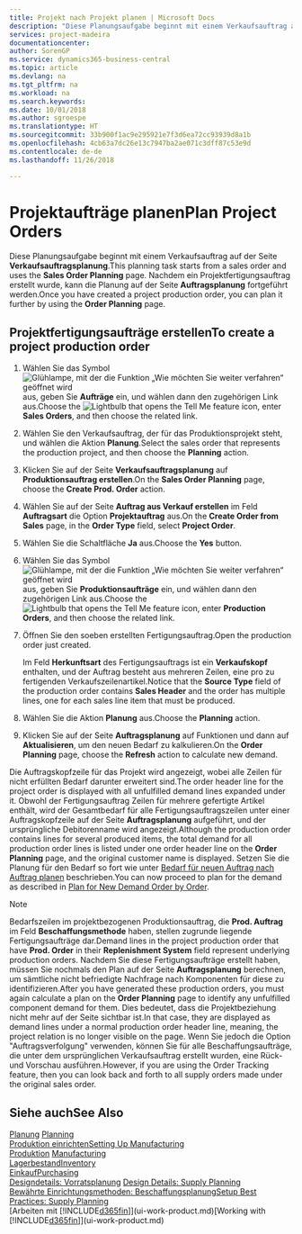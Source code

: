```yaml
---
title: Projekt nach Projekt planen | Microsoft Docs
description: "Diese Planungsaufgabe beginnt mit einem Verkaufsauftrag auf der Seite **Verkaufsauftragsplanung**. Nachdem ein Projektfertigungsauftrag erstellt wurde, kann die Planung auf der Seite **Auftragsplanung** fortgeführt werden."
services: project-madeira
documentationcenter: 
author: SorenGP
ms.service: dynamics365-business-central
ms.topic: article
ms.devlang: na
ms.tgt_pltfrm: na
ms.workload: na
ms.search.keywords: 
ms.date: 10/01/2018
ms.author: sgroespe
ms.translationtype: HT
ms.sourcegitcommit: 33b900f1ac9e295921e7f3d6ea72cc93939d8a1b
ms.openlocfilehash: 4cb63a7dc26e13c7947ba2ae071c3dff87c53e9d
ms.contentlocale: de-de
ms.lasthandoff: 11/26/2018

---
```

# <a name="plan-project-orders"></a><span data-ttu-id="db882-104">Projektaufträge planen</span><span class="sxs-lookup"><span data-stu-id="db882-104">Plan Project Orders</span></span>
<span data-ttu-id="db882-105">Diese Planungsaufgabe beginnt mit einem Verkaufsauftrag auf der Seite **Verkaufsauftragsplanung**.</span><span class="sxs-lookup"><span data-stu-id="db882-105">This planning task starts from a sales order and uses the **Sales Order Planning** page.</span></span> <span data-ttu-id="db882-106">Nachdem ein Projektfertigungsauftrag erstellt wurde, kann die Planung auf der Seite **Auftragsplanung** fortgeführt werden.</span><span class="sxs-lookup"><span data-stu-id="db882-106">Once you have created a project production order, you can plan it further by using the **Order Planning** page.</span></span>  

## <a name="to-create-a-project-production-order"></a><span data-ttu-id="db882-107">Projektfertigungsaufträge erstellen</span><span class="sxs-lookup"><span data-stu-id="db882-107">To create a project production order</span></span>  

1.  <span data-ttu-id="db882-108">Wählen Sie das Symbol ![Glühlampe, mit der die Funktion „Wie möchten Sie weiter verfahren“ geöffnet wird](media/ui-search/search_small.png "Wie möchten Sie weiter verfahren?") aus, geben Sie **Aufträge** ein, und wählen dann den zugehörigen Link aus.</span><span class="sxs-lookup"><span data-stu-id="db882-108">Choose the ![Lightbulb that opens the Tell Me feature](media/ui-search/search_small.png "Tell me what you want to do") icon, enter **Sales Orders**, and then choose the related link.</span></span>  
2.  <span data-ttu-id="db882-109">Wählen Sie den Verkaufsauftrag, der für das Produktionsprojekt steht, und wählen die Aktion **Planung**.</span><span class="sxs-lookup"><span data-stu-id="db882-109">Select the sales order that represents the production project, and then choose the **Planning** action.</span></span>  
4.  <span data-ttu-id="db882-110">Klicken Sie auf der Seite **Verkaufsauftragsplanung** auf  **Produktionsauftrag erstellen**.</span><span class="sxs-lookup"><span data-stu-id="db882-110">On the **Sales Order Planning** page, choose  the **Create Prod. Order** action.</span></span>  
5.  <span data-ttu-id="db882-111">Wählen Sie auf der Seite **Auftrag aus Verkauf erstellen** im Feld **Auftragsart** die Option **Projektauftrag** aus.</span><span class="sxs-lookup"><span data-stu-id="db882-111">On the **Create Order from Sales** page, in the **Order Type** field, select **Project Order**.</span></span>  
6.  <span data-ttu-id="db882-112">Wählen Sie die Schaltfläche **Ja** aus.</span><span class="sxs-lookup"><span data-stu-id="db882-112">Choose the **Yes** button.</span></span>  
7.  <span data-ttu-id="db882-113">Wählen Sie das Symbol ![Glühlampe, mit der die Funktion „Wie möchten Sie weiter verfahren“ geöffnet wird](media/ui-search/search_small.png "Wie möchten Sie weiter verfahren?") aus, geben Sie **Produktionsaufträge** ein, und wählen dann den zugehörigen Link aus.</span><span class="sxs-lookup"><span data-stu-id="db882-113">Choose the ![Lightbulb that opens the Tell Me feature](media/ui-search/search_small.png "Tell me what you want to do") icon, enter **Production Orders**, and then choose the related link.</span></span>
8. <span data-ttu-id="db882-114">Öffnen Sie den soeben erstellten Fertigungsauftrag.</span><span class="sxs-lookup"><span data-stu-id="db882-114">Open the production order just created.</span></span>  

    <span data-ttu-id="db882-115">Im Feld **Herkunftsart** des Fertigungsauftrags ist ein **Verkaufskopf** enthalten, und der Auftrag besteht aus mehreren Zeilen, eine pro zu fertigenden Verkaufszeilenartikel.</span><span class="sxs-lookup"><span data-stu-id="db882-115">Notice that the **Source Type** field of the production order contains **Sales Header** and the order has multiple lines, one for each sales line item that must be produced.</span></span>  
9. <span data-ttu-id="db882-116">Wählen Sie die Aktion **Planung** aus.</span><span class="sxs-lookup"><span data-stu-id="db882-116">Choose the **Planning** action.</span></span>
10. <span data-ttu-id="db882-117">Klicken Sie auf der Seite **Auftragsplanung** auf Funktionen und dann auf **Aktualisieren**, um den neuen Bedarf zu kalkulieren.</span><span class="sxs-lookup"><span data-stu-id="db882-117">On the **Order Planning** page, choose the **Refresh** action to calculate new demand.</span></span>  

<span data-ttu-id="db882-118">Die Auftragskopfzeile für das Projekt wird angezeigt, wobei alle Zeilen für nicht erfüllten Bedarf darunter erweitert sind.</span><span class="sxs-lookup"><span data-stu-id="db882-118">The order header line for the project order is displayed with all unfulfilled demand lines expanded under it.</span></span> <span data-ttu-id="db882-119">Obwohl der Fertigungsauftrag Zeilen für mehrere gefertigte Artikel enthält, wird der Gesamtbedarf für alle Fertigungsauftragszeilen unter einer Auftragskopfzeile auf der Seite **Auftragsplanung** aufgeführt, und der ursprüngliche Debitorenname wird angezeigt.</span><span class="sxs-lookup"><span data-stu-id="db882-119">Although the production order contains lines for several produced items, the total demand for all production order lines is listed under one order header line on the **Order Planning** page, and the original customer name is displayed.</span></span> <span data-ttu-id="db882-120">Setzen Sie die Planung für den Bedarf so fort wie unter [Bedarf für neuen Auftrag nach Auftrag planen](production-how-to-plan-for-new-demand.md) beschrieben.</span><span class="sxs-lookup"><span data-stu-id="db882-120">You can now proceed to plan for the demand as described in [Plan for New Demand Order by Order](production-how-to-plan-for-new-demand.md).</span></span>  

> [!NOTE]  
>  <span data-ttu-id="db882-121">Bedarfszeilen im projektbezogenen Produktionsauftrag, die **Prod. Auftrag** im Feld **Beschaffungsmethode** haben, stellen zugrunde liegende Fertigungsaufträge dar.</span><span class="sxs-lookup"><span data-stu-id="db882-121">Demand lines in the project production order that have **Prod. Order** in their **Replenishment System** field represent underlying production orders.</span></span> <span data-ttu-id="db882-122">Nachdem Sie diese Fertigungsaufträge erstellt haben, müssen Sie nochmals den Plan auf der Seite **Auftragsplanung** berechnen, um sämtliche nicht befriedigte Nachfrage nach Komponenten für diese zu identifizieren.</span><span class="sxs-lookup"><span data-stu-id="db882-122">After you have generated these production orders, you must again calculate a plan on the **Order Planning** page to identify any unfulfilled component demand for them.</span></span> <span data-ttu-id="db882-123">Dies bedeutet, dass die Projektbeziehung nicht mehr auf der Seite sichtbar ist.</span><span class="sxs-lookup"><span data-stu-id="db882-123">In that case, they are displayed as demand lines under a normal production order header line, meaning, the project relation is no longer visible on the page.</span></span> <span data-ttu-id="db882-124">Wenn Sie jedoch die Option "Auftragsverfolgung" verwenden, können Sie für alle Beschaffungsaufträge, die unter dem ursprünglichen Verkaufsauftrag erstellt wurden, eine Rück- und Vorschau ausführen.</span><span class="sxs-lookup"><span data-stu-id="db882-124">However, if you are using the Order Tracking feature, then you can look back and forth to all supply orders made under the original sales order.</span></span>  

## <a name="see-also"></a><span data-ttu-id="db882-125">Siehe auch</span><span class="sxs-lookup"><span data-stu-id="db882-125">See Also</span></span>
<span data-ttu-id="db882-126">[Planung](production-planning.md) </span><span class="sxs-lookup"><span data-stu-id="db882-126">[Planning](production-planning.md) </span></span>  
[<span data-ttu-id="db882-127">Produktion einrichten</span><span class="sxs-lookup"><span data-stu-id="db882-127">Setting Up Manufacturing</span></span>](production-configure-production-processes.md)  
<span data-ttu-id="db882-128">[Produktion](production-manage-manufacturing.md)  </span><span class="sxs-lookup"><span data-stu-id="db882-128">[Manufacturing](production-manage-manufacturing.md)  </span></span>  
[<span data-ttu-id="db882-129">Lagerbestand</span><span class="sxs-lookup"><span data-stu-id="db882-129">Inventory</span></span>](inventory-manage-inventory.md)  
[<span data-ttu-id="db882-130">Einkauf</span><span class="sxs-lookup"><span data-stu-id="db882-130">Purchasing</span></span>](purchasing-manage-purchasing.md)  
<span data-ttu-id="db882-131">[Designdetails: Vorratsplanung](design-details-supply-planning.md) </span><span class="sxs-lookup"><span data-stu-id="db882-131">[Design Details: Supply Planning](design-details-supply-planning.md) </span></span>  
[<span data-ttu-id="db882-132">Bewährte Einrichtungsmethoden: Beschaffungsplanung</span><span class="sxs-lookup"><span data-stu-id="db882-132">Setup Best Practices: Supply Planning</span></span>](setup-best-practices-supply-planning.md)  
<span data-ttu-id="db882-133">[Arbeiten mit [!INCLUDE[d365fin](includes/d365fin_md.md)]](ui-work-product.md)</span><span class="sxs-lookup"><span data-stu-id="db882-133">[Working with [!INCLUDE[d365fin](includes/d365fin_md.md)]](ui-work-product.md)</span></span>

